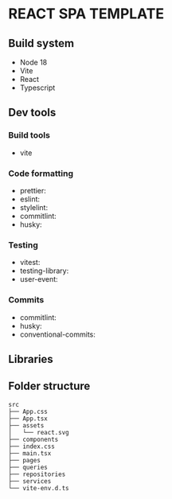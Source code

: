 # REACT SPA TEMPLATE

## Build system

- Node 18
- Vite
- React
- Typescript

## Dev tools

### Build tools

- vite

### Code formatting

- prettier:
- eslint:
- stylelint:
- commitlint:
- husky:

### Testing

- vitest:
- testing-library:
- user-event:

### Commits

- commitlint:
- husky:
- conventional-commits:

## Libraries

## Folder structure

```
src
├── App.css
├── App.tsx
├── assets
│   └── react.svg
├── components
├── index.css
├── main.tsx
├── pages
├── queries
├── repositories
├── services
└── vite-env.d.ts

```
